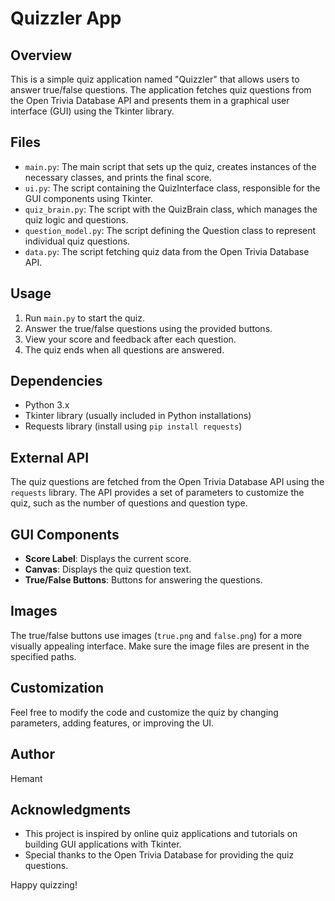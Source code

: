 # Quizzler App

## Overview
This is a simple quiz application named "Quizzler" that allows users to answer true/false questions. The application fetches quiz questions from the Open Trivia Database API and presents them in a graphical user interface (GUI) using the Tkinter library.

## Files
- `main.py`: The main script that sets up the quiz, creates instances of the necessary classes, and prints the final score.
- `ui.py`: The script containing the QuizInterface class, responsible for the GUI components using Tkinter.
- `quiz_brain.py`: The script with the QuizBrain class, which manages the quiz logic and questions.
- `question_model.py`: The script defining the Question class to represent individual quiz questions.
- `data.py`: The script fetching quiz data from the Open Trivia Database API.

## Usage
1. Run `main.py` to start the quiz.
2. Answer the true/false questions using the provided buttons.
3. View your score and feedback after each question.
4. The quiz ends when all questions are answered.

## Dependencies
- Python 3.x
- Tkinter library (usually included in Python installations)
- Requests library (install using `pip install requests`)

## External API
The quiz questions are fetched from the Open Trivia Database API using the `requests` library. The API provides a set of parameters to customize the quiz, such as the number of questions and question type.

## GUI Components
- **Score Label**: Displays the current score.
- **Canvas**: Displays the quiz question text.
- **True/False Buttons**: Buttons for answering the questions.
  
## Images
The true/false buttons use images (`true.png` and `false.png`) for a more visually appealing interface. Make sure the image files are present in the specified paths.

## Customization
Feel free to modify the code and customize the quiz by changing parameters, adding features, or improving the UI.

## Author
Hemant

## Acknowledgments
- This project is inspired by online quiz applications and tutorials on building GUI applications with Tkinter.
- Special thanks to the Open Trivia Database for providing the quiz questions.

Happy quizzing!
